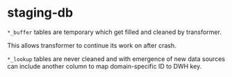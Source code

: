 # staging-db

`*_buffer` tables are temporary which get filled and cleaned by transformer.

This allows transformer to continue its work on after crash.

`*_lookup` tables are never cleaned and with emergence of new data sources can include another column to map domain-specific ID to DWH key.
